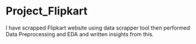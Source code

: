 # Project_Flipkart
I have scrapped Flipkart website using data scrapper tool then performed Data Preprocessing and EDA and written insights from this.
